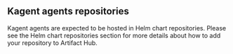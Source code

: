 ## Kagent agents repositories

Kagent agents are expected to be hosted in Helm chart repositories. Please see the Helm chart repositories section for more details about how to add your repository to Artifact Hub.
